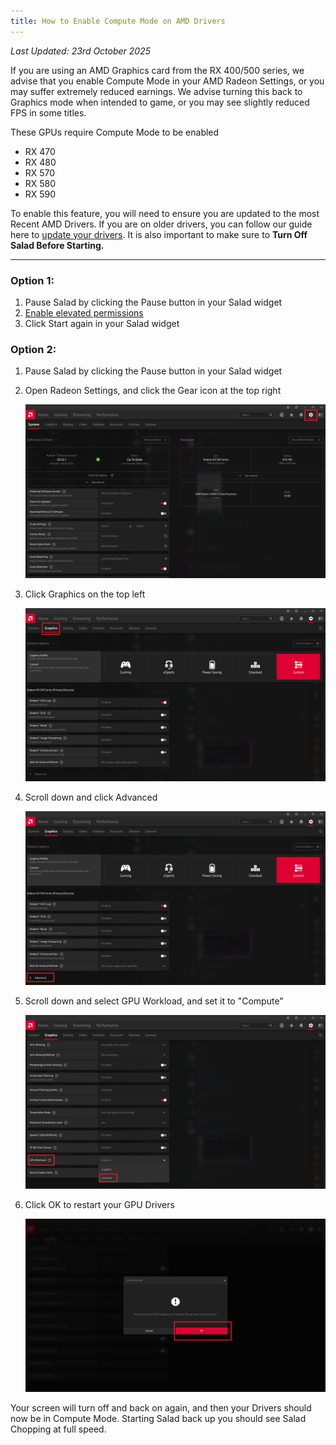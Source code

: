 ```yaml
---
title: How to Enable Compute Mode on AMD Drivers
---
```


_Last Updated: 23rd October 2025_

If you are using an AMD Graphics card from the RX 400/500 series, we advise that you enable Compute Mode in your AMD
Radeon Settings, or you may suffer extremely reduced earnings. We advise turning this back to Graphics mode when
intended to game, or you may see slightly reduced FPS in some titles.

These GPUs require Compute Mode to be enabled

- RX 470
- RX 480
- RX 570
- RX 580
- RX 590

To enable this feature, you will need to ensure you are updated to the most Recent AMD Drivers. If you are on older
drivers, you can follow our guide here to [update your drivers](/docs/guides/your-pc/175-how-to-update-my-amd-drivers).
It is also important to make sure to **Turn Off Salad Before Starting.**

---

### Option 1:

1. Pause Salad by clicking the Pause button in your Salad widget
2. [Enable elevated permissions](/docs/faq/salad-app/241-what-are-elevated-permissions-and-should-i-enable-them)
3. Click Start again in your Salad widget

### Option 2:

1. Pause Salad by clicking the Pause button in your Salad widget
2. Open Radeon Settings, and click the Gear icon at the top right

   ![screenshot of amd driver app](../../../../content/images/guides/your-pc/how-to-enable-compute-mode-on-amd-drivers-1.png)

3. Click Graphics on the top left

   ![screenshot of graphics tab](../../../../content/images/guides/your-pc/how-to-enable-compute-mode-on-amd-drivers-2.png)

4. Scroll down and click Advanced

   ![screenshot of advanced options](../../../../content/images/guides/your-pc/how-to-enable-compute-mode-on-amd-drivers-3.png)

5. Scroll down and select GPU Workload, and set it to "Compute"

   ![screenshot of enabling compute mode](../../../../content/images/guides/your-pc/how-to-enable-compute-mode-on-amd-drivers-4.png)

6. Click OK to restart your GPU Drivers

   ![screenshot of clicking okay](../../../../content/images/guides/your-pc/how-to-enable-compute-mode-on-amd-drivers-5.png)

Your screen will turn off and back on again, and then your Drivers should now be in Compute Mode. Starting Salad back up
you should see Salad Chopping at full speed.
